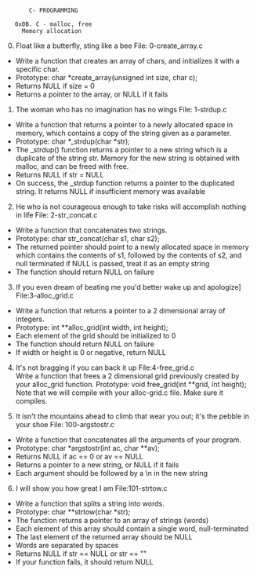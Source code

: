            C- PROGRAMMING

       0x0B. C - malloc, free
         Memory allocation

0. Float like a butterfly, sting like a bee
File: 0-create_array.c
- Write a function that creates an array of chars, and initializes it with a specific char.
- Prototype: char *create_array(unsigned int size, char c);
- Returns NULL if size = 0
- Returns a pointer to the array, or NULL if it fails
		
1. The woman who has no imagination has no wings
File: 1-strdup.c		
- Write a function that returns a pointer to a newly allocated space in memory, which contains a copy of the string given as a parameter.
- Prototype: char *_strdup(char *str);
- The _strdup() function returns a pointer to a new string which is a duplicate of the string str. Memory for the new string is obtained with malloc, and can be freed with free.
- Returns NULL if str = NULL
- On success, the _strdup function returns a pointer to the duplicated string. It returns NULL if insufficient memory was available

		
2. He who is not courageous enough to take risks will accomplish nothing in life
File: 2-str_concat.c		
- Write a function that concatenates two strings.		
- Prototype: char str_concat(char s1, char s2);
- The returned pointer should point to a newly allocated space in memory which contains the contents of s1, followed by the contents of s2, and null terminated
if NULL is passed, treat it as an empty string
- The function should return NULL on failure
		
		
3. If you even dream of beating me you'd better wake up and apologize]
File:3-alloc_grid.c		
- Write a function that returns a pointer to a 2 dimensional array of integers.
- Prototype: int **alloc_grid(int width, int height);
- Each element of the grid should be initialized to 0
- The function should return NULL on failure
- If width or height is 0 or negative, return NULL

		
4. It's not bragging if you can back it up
File:4-free_grid.c		
Write a function that frees a 2 dimensional grid previously created by your alloc_grid function.
Prototype: void free_grid(int **grid, int height);
Note that we will compile with your alloc-grid.c file. Make sure it compiles.

		
5. It isn't the mountains ahead to climb that wear you out; it's the pebble in your shoe
File: 100-argstostr.c
- Write a function that concatenates all the arguments of your program.
- Prototype: char *argstostr(int ac, char **av);
- Returns NULL if ac == 0 or av == NULL
- Returns a pointer to a new string, or NULL if it fails
- Each argument should be followed by a \n in the new string  

		
6. I will show you how great I am
File:101-strtow.c		
- Write a function that splits a string into words.
- Prototype: char **strtow(char *str);
- The function returns a pointer to an array of strings (words)
- Each element of this array should contain a single word, null-terminated
- The last element of the returned array should be NULL
- Words are separated by spaces
- Returns NULL if str == NULL or str == ""		
- If your function fails, it should return NULL
